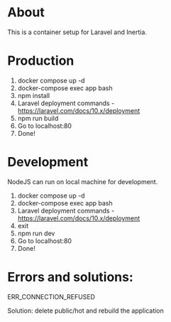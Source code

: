 # About

This is a container setup for Laravel and Inertia.

# Production

1. docker compose up -d
2. docker-compose exec app bash
3. npm install
4. Laravel deployment commands - https://laravel.com/docs/10.x/deployment
5. npm run build
6. Go to localhost:80
7. Done!

# Development

NodeJS can run on local machine for development.

1. docker compose up -d
2. docker-compose exec app bash
3. Laravel deployment commands - https://laravel.com/docs/10.x/deployment
4. exit 
5. npm run dev
6. Go to localhost:80
7. Done!

# Errors and solutions:

<p>ERR_CONNECTION_REFUSED</p>
<p>Solution: delete public/hot and rebuild the application</p>






